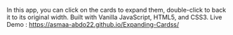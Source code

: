 In this app, you can click on the cards to expand them, double-click to back it to its original width.
Built with Vanilla JavaScript, HTML5, and CSS3.
Live Demo : https://asmaa-abdo22.github.io/Expanding-Cardss/
